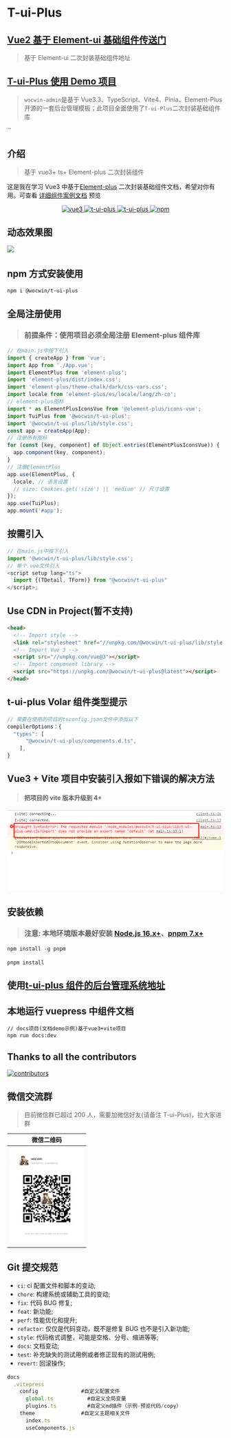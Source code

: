 # T-ui-Plus

## [Vue2 基于 Element-ui 基础组件传送门](https://github.com/wocwin/t-ui)

> 基于 Element-ui 二次封装基础组件地址

## [T-ui-Plus 使用 Demo 项目](https://github.com/wocwin/wocwin-admin)

> `wocwin-admin`是基于 Vue3.3、TypeScript、Vite4、Pinia、Element-Plus 开源的一套后台管理模板；此项目全面使用了`T-ui-Plus`二次封装基础组件库

``

## 介绍

> 基于 vue3+ ts+ Element-plus 二次封装组件

这是我在学习 Vue3 中基于[Element-plus](https://element-plus.org/zh-CN/) 二次封装基础组件文档，希望对你有用。可查看 [详细组件案例文档](https://wocwin.github.io/t-ui-plus/) 预览

<p align="center">
  <a href="https://github.com/vuejs/vue" target="_blank">
    <img src="https://img.shields.io/badge/vue-3.2.36-brightgreen.svg" alt="vue3">
  </a>
  <a href="https://gitee.com/wocwin/t-ui-plus/stargazers" target="_blank">
    <img src="https://gitee.com/wocwin/t-ui-plus/badge/star.svg?theme=dark" alt="t-ui-plus">
  </a>
   <a href="https://github.com/wocwin/t-ui-plus/stargazers" target="_blank">
    <img src="https://img.shields.io/github/stars/wocwin/t-ui-plus.svg" alt="t-ui-plus">
  </a>
   <a href="https://www.npmjs.com/package/@wocwin/t-ui-plus" target="_blank">
      <img alt="npm" src="https://img.shields.io/npm/v/@wocwin/t-ui-plus.svg" />
    </a>
</p>

## 动态效果图

<img src="./README_GIF/TuiPlus__demo.gif">

## npm 方式安装使用

```shell
npm i @wocwin/t-ui-plus
```

## 全局注册使用

> ### 前提条件：使用项目必须全局注册 Element-plus 组件库

```js
// 在main.js中按下引入
import { createApp } from 'vue';
import App from './App.vue';
import ElementPlus from 'element-plus';
import 'element-plus/dist/index.css';
import 'element-plus/theme-chalk/dark/css-vars.css';
import locale from 'element-plus/es/locale/lang/zh-cn';
// element-plus图标
import * as ElementPlusIconsVue from '@element-plus/icons-vue';
import TuiPlus from '@wocwin/t-ui-plus';
import '@wocwin/t-ui-plus/lib/style.css';
const app = createApp(App);
// 注册所有图标
for (const [key, component] of Object.entries(ElementPlusIconsVue)) {
  app.component(key, component);
}
// 注册ElementPlus
app.use(ElementPlus, {
  locale, // 语言设置
  // size: Cookies.get('size') || 'medium' // 尺寸设置
});
app.use(TuiPlus);
app.mount('#app');
```

## 按需引入

```js
// 在main.js中按下引入
import '@wocwin/t-ui-plus/lib/style.css';
// 单个.vue文件引入
<script setup lang="ts">
  import {(TDetail, TForm)} from "@wocwin/t-ui-plus"
</script>;
```

## Use CDN in Project(暂不支持)

```html
<head>
  <!-- Import style -->
  <link rel="stylesheet" href="//unpkg.com/@wocwin/t-ui-plus/lib/style.css" />
  <!-- Import Vue 3 -->
  <script src="//unpkg.com/vue@3"></script>
  <!-- Import component library -->
  <script src="https://unpkg.com/@wocwin/t-ui-plus@latest"></script>
</head>
```

## t-ui-plus Volar 组件类型提示

```js
// 需要在使用的项目的tsconfig.json文件中添加以下
compilerOptions：{
  "types": [
      "@wocwin/t-ui-plus/components.d.ts",
    ],
}

```

## Vue3 + Vite 项目中安装引入报如下错误的解决方法

> #### 把项目的 vite 版本升级到 4+

<img src="./README_GIF/error.png">

## 安装依赖

> ### 注意: 本地环境版本最好安装 [Node.js 16.x+](https://nodejs.org/en)、[pnpm 7.x+](https://github.com/pnpm/pnpm/)

```shell
npm install -g pnpm

pnpm install

```

## 使用[t-ui-plus 组件的后台管理系统地址](https://github.com/wocwin/wocwin-admin)

## 本地运行 vuepress 中组件文档

```shell
// docs项目(文档demo示例)基于vue3+vite项目
npm run docs:dev

```

## Thanks to all the contributors

<a href="https://github.com/wocwin/t-ui-plus/graphs/contributors">
  <img src="https://contrib.rocks/image?repo=wocwin/t-ui-plus" alt="contributors" />
</a>

## 微信交流群

> 目前微信群已超过 200 人，需要加微信好友(请备注 T-ui-Plus)，拉大家进群

|                微信二维码                 |
| :---------------------------------------: |
| <img src="./public/wocwin.jpg" width=170> |

## Git 提交规范

- `ci`: ci 配置文件和脚本的变动;
- `chore`: 构建系统或辅助工具的变动;
- `fix`: 代码 BUG 修复;
- `feat`: 新功能;
- `perf`: 性能优化和提升;
- `refactor`: 仅仅是代码变动，既不是修复 BUG 也不是引入新功能;
- `style`: 代码格式调整，可能是空格、分号、缩进等等;
- `docs`: 文档变动;
- `test`: 补充缺失的测试用例或者修正现有的测试用例;
- `revert`: 回滚操作;

```js
docs
  .vitepress
    config              #自定义配置文件
      global.ts           #自定义全局变量
      plugins.ts          #自定义md插件（示例-预览代码/copy）
    theme               #自定义主题相关文件
      index.ts
      useComponents.js

```
